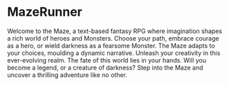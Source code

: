 # MazeRunner
Welcome to the Maze, a text-based fantasy RPG where imagination shapes a rich world of heroes and Monsters. Choose your path, embrace courage as a hero, or wield darkness as a fearsome Monster. The Maze adapts to your choices, moulding a dynamic narrative. Unleash your creativity in this ever-evolving realm. The fate of this world lies in your hands. Will you become a legend, or a creature of darkness? Step into the Maze and uncover a thrilling adventure like no other.
